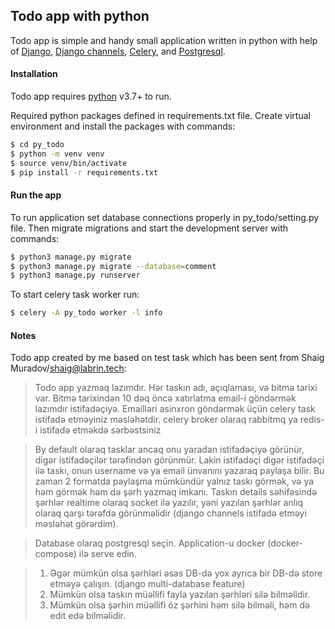 ## Todo app with python

Todo app is simple and handy small application written in python with help of  [Django](https://www.djangoproject.com/), 
[Django channels](https://channels.readthedocs.io/en/latest/), 
[Celery](https://docs.celeryproject.org/en/master/index.html), and 
[Postgresql](https://www.postgresql.org/).


#### Installation
Todo app requires [python](https://python.org/) v3.7+ to run.

Required python packages defined in requirements.txt file. 
Create virtual environment and install the packages with commands:
```sh
$ cd py_todo
$ python -m venv venv
$ source venv/bin/activate
$ pip install -r requirements.txt
```

#### Run the app 
To run application set database connections properly in py_todo/setting.py file.
Then migrate migrations and start the development server with commands:
```sh
$ python3 manage.py migrate
$ python3 manage.py migrate --database=comment
$ python3 manage.py runserver
```


To start celery task worker run:
```sh
$ celery -A py_todo worker -l info
```

#### Notes
Todo app created by me based on test task which has been sent from Shaig Muradov/shaig@labrin.tech:


>Todo app yazmaq lazımdır. Hər taskın adı, açıqlaması, və bitmə tarixi var. Bitmə tarixindən 10 dəq öncə xatırlatma email-i göndərmək lazımdır istifadəçiyə. Emailləri asinxron göndərmək üçün celery task istifadə etməyiniz məsləhətdir. celery broker olaraq rabbitmq ya redis-i istifadə etməkdə sərbəstsiniz

>By default olaraq tasklar ancaq onu yaradan istifadəçiyə görünür, digər istifadəçilər tərəfindən görünmür. Lakin istifadəçi digər istifadəçi ilə taskı, onun username və ya email ünvanını yazaraq paylaşa bilir. Bu zaman 2 formatda paylaşma mümkündür yalnız taskı görmək, və ya həm görmək həm də şərh yazmaq imkanı. Taskın details səhifəsində şərhlər realtime olaraq socket ilə yazılır, yəni yazılan şərhlər anlıq olaraq qarşı tərəfdə görünməlidir (django channels istifadə etməyi məsləhət görərdim).

>Database olaraq postgresql seçin. Application-u docker (docker-compose) ilə serve edin.

>1) Əgər mümkün olsa şərhləri əsas DB-də yox ayrıca bir DB-də store etməyə çalışın. (django multi-database feature)
>2) Mümkün olsa taskın müəllifi fayla yazılan şərhləri silə bilməlidir.
>3) Mümkün olsa şərhin müəllifi öz şərhini həm silə bilməli, həm də edit edə bilməlidir.
